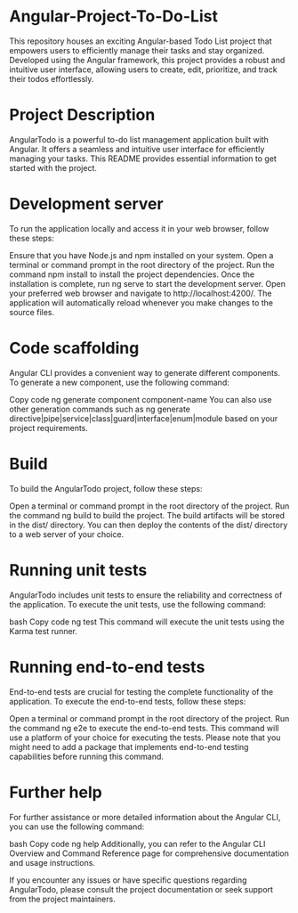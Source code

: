 # Angular-Project-To-Do-List
 This repository houses an exciting Angular-based Todo List project that empowers users to efficiently manage their tasks and stay organized. Developed using the Angular framework, this project provides a robust and intuitive user interface, allowing users to create, edit, prioritize, and track their todos effortlessly.

 

# Project Description
AngularTodo is a powerful to-do list management application built with Angular. It offers a seamless and intuitive user interface for efficiently managing your tasks. This README provides essential information to get started with the project.

# Development server
To run the application locally and access it in your web browser, follow these steps:

Ensure that you have Node.js and npm installed on your system.
Open a terminal or command prompt in the root directory of the project.
Run the command npm install to install the project dependencies.
Once the installation is complete, run ng serve to start the development server.
Open your preferred web browser and navigate to http://localhost:4200/.
The application will automatically reload whenever you make changes to the source files.

# Code scaffolding
Angular CLI provides a convenient way to generate different components. To generate a new component, use the following command:

Copy code
ng generate component component-name
You can also use other generation commands such as ng generate directive|pipe|service|class|guard|interface|enum|module based on your project requirements.

# Build
To build the AngularTodo project, follow these steps:

Open a terminal or command prompt in the root directory of the project.
Run the command ng build to build the project.
The build artifacts will be stored in the dist/ directory.
You can then deploy the contents of the dist/ directory to a web server of your choice.

# Running unit tests
AngularTodo includes unit tests to ensure the reliability and correctness of the application. To execute the unit tests, use the following command:

bash
Copy code
ng test
This command will execute the unit tests using the Karma test runner.

# Running end-to-end tests
End-to-end tests are crucial for testing the complete functionality of the application. To execute the end-to-end tests, follow these steps:

Open a terminal or command prompt in the root directory of the project.
Run the command ng e2e to execute the end-to-end tests.
This command will use a platform of your choice for executing the tests.
Please note that you might need to add a package that implements end-to-end testing capabilities before running this command.

# Further help
For further assistance or more detailed information about the Angular CLI, you can use the following command:

bash
Copy code
ng help
Additionally, you can refer to the Angular CLI Overview and Command Reference page for comprehensive documentation and usage instructions.

If you encounter any issues or have specific questions regarding AngularTodo, please consult the project documentation or seek support from the project maintainers.